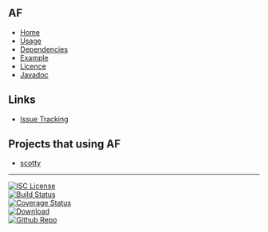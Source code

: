 ## AF
- [Home]()
- [Usage](#docs/usage)
- [Dependencies](#docs/dependencies)
- [Example](#docs/example)
- [Licence](#docs/LICENSE)
- [Javadoc](http://www.javadoc.io/doc/com.github.nwillc/almost-functional)

## Links
- [Issue Tracking](https://github.com/nwillc/almost-functional/issues)

## Projects that using AF
- [scotty](http://nwillc.github.io/scotty)

-------
[![ISC License](http://shields-nwillc.rhcloud.com/shield/tldrlegal?package=ISC)](http://shields-nwillc.rhcloud.com/hompage/tldrlegal?package=ISC)
<br/>
[![Build Status](http://shields-nwillc.rhcloud.com/shield/travis-ci?path=nwillc&package=almost-functional)](http://shields-nwillc.rhcloud.com/homepage/travis-ci?path=nwillc&package=almost-functional)
<br/>
[![Coverage Status](http://shields-nwillc.rhcloud.com/shield/codecov?path=github/nwillc&package=almost-functional)](http://shields-nwillc.rhcloud.com/homepage/codecov?path=github/nwillc&package=almost-functional)
<br/>
[![Download](http://shields-nwillc.rhcloud.com/shield/jcenter?path=nwillc&package=almost-functional)](http://shields-nwillc.rhcloud.com/homepage/jcenter?path=nwillc&package=almost-functional)
<br/>
[![Github Repo](http://shields-nwillc.rhcloud.com/shield/github)](http://shields-nwillc.rhcloud.com/homepage/github?path=nwillc&package=almost-functional)
